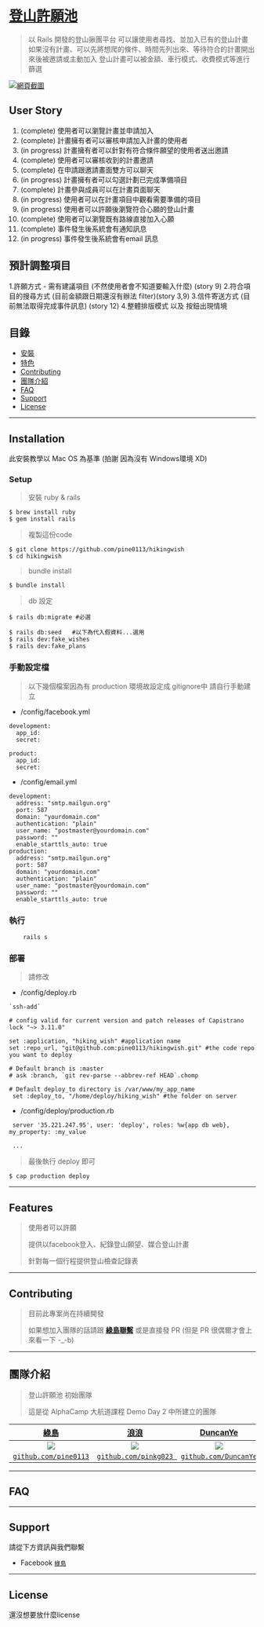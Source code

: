 # <a href="https://hikingwish.tw"> 登山許願池</a> 

> 以 Rails 開發的登山揪團平台
> 可以讓使用者尋找、並加入已有的登山計畫
> 如果沒有計畫、可以先將想爬的條件、時間先列出來、等待符合的計畫開出來後被邀請或主動加入
> 登山計畫可以被金額、車行模式、收費模式等進行篩選
> 


[![網頁截圖](https://i.imgur.com/1Kmv7BL.png)]()


## User Story

1. (complete) 使用者可以瀏覽計畫並申請加入 
2. (complete) 計畫擁有者可以審核申請加入計畫的使用者
3. (in progress) 計畫擁有者可以針對有符合條件願望的使用者送出邀請
4. (complete) 使用者可以審核收到的計畫邀請
5. (complete) 在申請跟邀請畫面雙方可以聊天
6. (in progress) 計畫擁有者可以勾選計劃已完成準備項目
7. (complete) 計畫參與成員可以在計畫頁面聊天
8. (in progress) 使用者可以在計畫項目中觀看需要準備的項目
9. (in progress) 使用者可以許願後瀏覽符合心願的登山計畫
10. (complete) 使用者可以瀏覽既有路線直接加入心願 
11. (complete) 事件發生後系統會有通知訊息
12. (in progress) 事件發生後系統會有email 訊息

## 預計調整項目

1.許願方式 - 需有建議項目 (不然使用者會不知道要輸入什麼) (story 9)
2.符合項目的搜尋方式 (目前金額跟日期還沒有辦法 filter)(story 3,9)
3.信件寄送方式 (目前無法取得完成事件訊息) (story 12)
4.整體排版模式 以及 按鈕出現情境


## 目錄

- [安裝](#installation)
- [特色](#features)
- [Contributing](#contributing)
- [團隊介紹](#團隊)
- [FAQ](#faq)
- [Support](#support)
- [License](#license)

---

## Installation

此安裝教學以 Mac OS 為基準 (拍謝 因為沒有 Windows環境 XD)


### Setup

> 安裝 ruby & rails

```shell
$ brew install ruby
$ gem install rails
```

> 複製這份code

```shell
$ git clone https://github.com/pine0113/hikingwish
$ cd hikingwish
```

> bundle install

```shell
$ bundle install
```

> db 設定

```shell
$ rails db:migrate #必選

$ rails db:seed	  #以下為代入假資料...選用
$ rails dev:fake_wishes
$ rails dev:fake_plans

```


### 手動設定檔

> 以下幾個檔案因為有 production 環境故設定成 gitignore中
> 請自行手動建立

* /config/facebook.yml

```
development:
  app_id: 
  secret: 
  
product:
  app_id:
  secret:
```
* /config/email.yml

```
development:
  address: "smtp.mailgun.org"
  port: 587
  domain: "yourdomain.com"
  authentication: "plain"
  user_name: "postmaster@yourdomain.com"
  password: ""
  enable_starttls_auto: true
production:
  address: "smtp.mailgun.org"
  port: 587
  domain: "yourdomain.com"
  authentication: "plain"
  user_name: "postmaster@yourdomain.com"
  password: ""
  enable_starttls_auto: true
```

### 執行

```
	rails s
```

### 部署
> 請修改 
* /config/deploy.rb

```
`ssh-add`

# config valid for current version and patch releases of Capistrano
lock "~> 3.11.0"

set :application, "hiking_wish" #application name
set :repo_url, "git@github.com:pine0113/hikingwish.git" #the code repo you want to deploy

# Default branch is :master
# ask :branch, `git rev-parse --abbrev-ref HEAD`.chomp

# Default deploy_to directory is /var/www/my_app_name
 set :deploy_to, "/home/deploy/hiking_wish" #the folder on server 

```

* /config/deploy/production.rb

```
 server '35.221.247.95', user: 'deploy', roles: %w{app db web}, my_property: :my_value
 
 ...
```

> 最後執行 deploy 即可

```shell 
$ cap production deploy

```
---

## Features

>
> 使用者可以許願
>
> 提供以facebook登入、紀錄登山願望、媒合登山計畫
> 
> 針對每一個行程提供登山檢查記錄表
> 


---

## Contributing

> 目前此專案尚在持續開發
> 
> 如果想加入團隊的話請跟 <a href="https://facebook.com/pine0113" target="_blank">**綠島聯繫**</a> 或是直接發 PR
> (但是 PR 很偶爾才會上來看一下 -_-b)
> 
---

## 團隊介紹

> 登山許願池 初始團隊
> 
> 這是從 AlphaCamp 大航道課程 Demo Day 2 中所建立的團隊

| <a href="https://github.com/pine0113" target="_blank">**綠島**</a> | <a href="https://github.com/pinkg023" target="_blank">**浪浪**</a> | <a href="https://github.com/DuncanYe" target="_blank">**DuncanYe**</a> |
| :---: |:---:| :---:|
| ![](https://avatars1.githubusercontent.com/u/4540530?s=200)   | ![](https://avatars2.githubusercontent.com/u/32866430?s=200) | ![](https://avatars0.githubusercontent.com/u/32873800?s=200) |
| <a href="http://github.com/pine0113" target="_blank">`github.com/pine0113`</a> | <a href="https://github.com/pinkg023" target="_blank">`github.com/pinkg023 `</a> | <a href="https://github.com/DuncanYe" target="_blank">`github.com/DuncanYe `</a> |


---

## FAQ


---

## Support

請從下方資訊與我們聯繫

- Facebook <a href="https://www.facebook.com/pine0113" target="_blank">`綠島`</a>

---

## License

還沒想要放什麼license